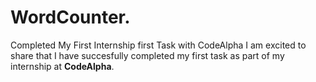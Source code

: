 # WordCounter.
Completed My First Internship first Task with CodeAlpha    I am excited to share that I have succesfully completed my first task as part of my internship at **CodeAlpha**. 
